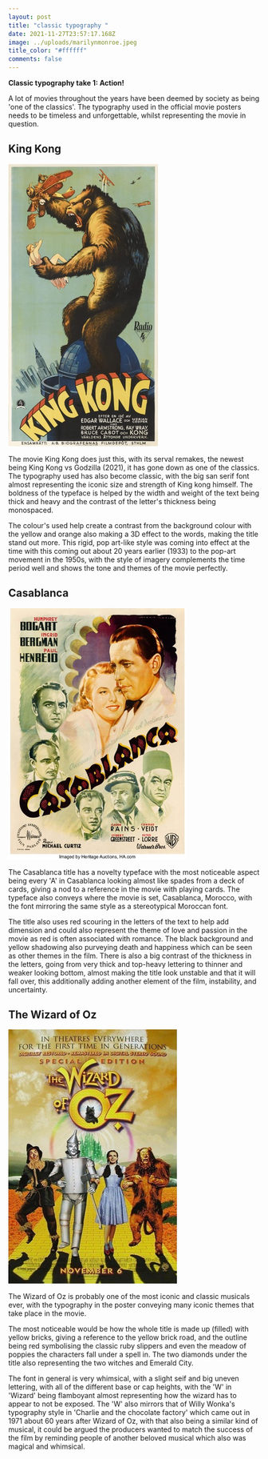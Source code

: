 ```yaml
---
layout: post
title: "classic typography "
date: 2021-11-27T23:57:17.168Z
image: ../uploads/marilynmonroe.jpeg
title_color: "#ffffff"
comments: false
---
```

**Classic typography take 1: Action!**

A lot of movies throughout the years have been deemed by society as being 'one of the classics'. The typography used in the official movie posters needs to be timeless and unforgettable, whilst representing the movie in question.

## King Kong

![pintrest.com](../uploads/kingkong.jpg "king kong")

The movie King Kong does just this, with its serval remakes, the newest being King Kong vs Godzilla (2021), it has gone down as one of the classics. The typography used has also become classic, with the big san serif font almost representing the iconic size and strength of King kong himself. The boldness of the typeface is helped by the width and weight of the text being thick and heavy and the contrast of the letter's thickness being monospaced.

The colour's used help create a contrast from the background colour with the yellow and orange also making a 3D effect to the words, making the title stand out more. This rigid, pop art-like style was coming into effect at the time with this coming out about 20 years earlier (1933) to the pop-art movement in the 1950s, with the style of imagery complements the time period well and shows the tone and themes of the movie perfectly.

## Casablanca

![movieposters.com](../uploads/casblanca.jpg "casablanca")

The Casablanca title has a novelty typeface with the most noticeable aspect being every 'A'  in Casablanca looking almost like spades from a deck of cards, giving a nod to a reference in the movie with playing cards. The typeface also conveys where the movie is set, Casablanca, Morocco, with the font mirroring the same style as a stereotypical Moroccan font.

The title also uses red scouring in the letters of the text to help add dimension and could also represent the theme of love and passion in the movie as red is often associated with romance. The black background and yellow shadowing also purveying death and happiness which can be seen as other themes in the film. There is also a big contrast of the thickness in the letters, going from very thick and top-heavy lettering to thinner and weaker looking bottom, almost making the title look unstable and that it will fall over, this additionally adding another element of the film, instability, and uncertainty. 

## The Wizard of Oz

![movieposters.com](../uploads/wizard-of-oz-2.jpg "wizard of Oz")

The Wizard of Oz is probably one of the most iconic and classic musicals ever, with the typography in the poster conveying many iconic themes that take place in the movie. 

The most noticeable would be how the whole title is made up (filled) with yellow bricks, giving a reference to the yellow brick road, and the outline being red symbolising the classic ruby slippers and even the meadow of poppies the characters fall under a spell in. The two diamonds under the title also representing the two witches and Emerald City.

The font in general is very whimsical, with a slight seif and big uneven lettering, with all of the different base or cap heights, with the 'W' in 'Wizard' being flamboyant almost representing how the wizard has to appear to not be exposed. The 'W' also mirrors that of Willy Wonka's typography style in 'Charlie and the chocolate factory' which came out in 1971 about 60 years after Wizard of Oz, with that also being a similar kind of musical, it could be argued the producers wanted to match the success of the film by reminding people of another beloved musical which also was magical and whimsical.